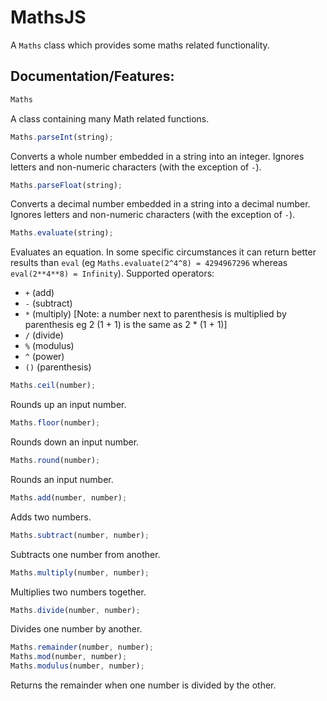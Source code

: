 # MathsJS
A `Maths` class which provides some maths related functionality.

## Documentation/Features:
```js
Maths
```
A class containing many Math related functions.

```js
Maths.parseInt(string);
```
Converts a whole number embedded in a string into an integer. Ignores letters and non-numeric characters (with the exception of `-`).

```js
Maths.parseFloat(string);
```
Converts a decimal number embedded in a string into a decimal number. Ignores letters and non-numeric characters (with the exception of `-`).

```js
Maths.evaluate(string);
```
Evaluates an equation. In some specific circumstances it can return better results than `eval` (eg `Maths.evaluate(2^4^8) = 4294967296` whereas `eval(2**4**8) = Infinity`).
Supported operators:
- `+` (add)
- `-` (subtract)
- `*` (multiply) [Note: a number next to parenthesis is multiplied by parenthesis eg 2 (1 + 1) is the same as 2 * (1 + 1)]
- `/` (divide)
- `%` (modulus)
- `^` (power)
- `()` (parenthesis)

```js
Maths.ceil(number);
```
Rounds up an input number.

```js
Maths.floor(number);
```
Rounds down an input number.

```js
Maths.round(number);
```
Rounds an input number.

```js
Maths.add(number, number);
```
Adds two numbers.

```js
Maths.subtract(number, number);
```
Subtracts one number from another.

```js
Maths.multiply(number, number);
```
Multiplies two numbers together.

```js
Maths.divide(number, number);
```
Divides one number by another.

```js
Maths.remainder(number, number);
Maths.mod(number, number);
Maths.modulus(number, number);
```
Returns the remainder when one number is divided by the other.

